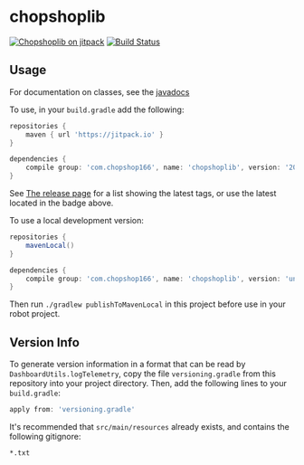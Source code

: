 chopshoplib
===========

[![Chopshoplib on jitpack](https://jitpack.io/v/com.chopshop166/chopshoplib.svg)](https://jitpack.io/#com.chopshop166/chopshoplib)
[![Build Status](https://travis-ci.com/chopshop-166/chopshoplib.svg?branch=master)](https://travis-ci.com/chopshop-166/chopshoplib)

Usage
-----

For documentation on classes, see the [javadocs](https://jitpack.io/com/github/chopshop-166/chopshoplib/latest/javadoc/)

To use, in your `build.gradle` add the following:

```groovy
repositories {
    maven { url 'https://jitpack.io' }
}

dependencies {
    compile group: 'com.chopshop166', name: 'chopshoplib', version: '2019.3.1'
}
```

See [The release page](https://github.com/chopshop-166/chopshoplib/releases) for a list showing the latest tags, or use the latest located in the badge above.

To use a local development version:

```groovy
repositories {
    mavenLocal()
}

dependencies {
    compile group: 'com.chopshop166', name: 'chopshoplib', version: 'unspecified'
}
```

Then run `./gradlew publishToMavenLocal` in this project before use in your robot project.

Version Info
------------

To generate version information in a format that can be read by `DashboardUtils.logTelemetry`, copy the file `versioning.gradle` from this repository into your project directory. Then, add the following lines to your `build.gradle`:

```groovy
apply from: 'versioning.gradle'
```

It's recommended that `src/main/resources` already exists, and contains the following gitignore:

```gitconfig
*.txt
```

